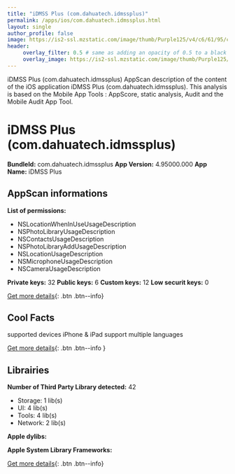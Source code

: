 ```yaml
---
title: "iDMSS Plus (com.dahuatech.idmssplus)"
permalink: /apps/ios/com.dahuatech.idmssplus.html
layout: single
author_profile: false
image: https://is2-ssl.mzstatic.com/image/thumb/Purple125/v4/c6/61/95/c66195d9-c948-022b-8593-2b02e72b37c8/AppIcon-1x_U007emarketing-0-6-0-85-220.png/512x512bb.jpg
header: 
     overlay_filter: 0.5 # same as adding an opacity of 0.5 to a black background
     overlay_image: https://is2-ssl.mzstatic.com/image/thumb/Purple125/v4/c6/61/95/c66195d9-c948-022b-8593-2b02e72b37c8/AppIcon-1x_U007emarketing-0-6-0-85-220.png/512x512bb.jpg
---
```

iDMSS Plus (com.dahuatech.idmssplus) AppScan description of the content of the iOS application iDMSS Plus (com.dahuatech.idmssplus). This analysis is based on the Mobile App Tools : AppScore, static analysis, Audit and the Mobile Audit App Tool.

# iDMSS Plus (com.dahuatech.idmssplus)

**BundleId:** com.dahuatech.idmssplus
**App Version:** 4.95000.000
**App Name:** iDMSS Plus


## AppScan informations 

**List of permissions:** 
- NSLocationWhenInUseUsageDescription
- NSPhotoLibraryUsageDescription
- NSContactsUsageDescription
- NSPhotoLibraryAddUsageDescription
- NSLocationUsageDescription
- NSMicrophoneUsageDescription
- NSCameraUsageDescription
  
  
**Private keys:** 32
**Public keys:** 6
**Custom keys:** 12
**Low securit keys:** 0
  
[Get more details](/pricing.html){: .btn .btn--info}

## Cool Facts

supported devices iPhone & iPad
support multiple languages
  
[Get more details](/pricing.html){: .btn .btn--info }

## Librairies 
**Number of Third Party Library detected:** 42
- Storage: 1 lib(s)
- UI: 4 lib(s)
- Tools: 4 lib(s)
- Network: 2 lib(s)


**Apple dylibs:**


**Apple System Library Frameworks:**


  
[Get more details](/pricing.html){: .btn .btn--info}

